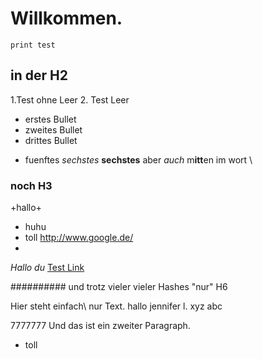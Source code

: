 # Willkommen.
    print test   

## in der H2
1.Test ohne Leer
2. Test Leer
-   erstes Bullet 
-   zweites Bullet
-   drittes Bullet   
+ fuenftes
*sechstes*
**sechstes**
aber *auch* m**itt**en im wort
\\

### noch H3
\+hallo\+
-   huhu
-   toll
<http://www.google.de/>
-

*Hallo du*
[Test Link](http://www.golem.de/)


########## und trotz vieler     vieler Hashes "nur" H6

Hier  steht einfach\\
nur Text.
    hallo
    jennifer l. xyz abc

7777777
Und
das 
ist
ein
zweiter
Paragraph.

-   toll